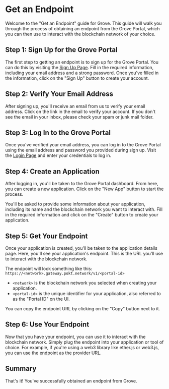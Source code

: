 # Get an Endpoint

Welcome to the "Get an Endpoint" guide for Grove. This guide will walk you through the process of obtaining an endpoint from the Grove Portal, which you can then use to interact with the blockchain network of your choice.

## Step 1: Sign Up for the Grove Portal

The first step to getting an endpoint is to sign up for the Grove Portal. You can do this by visiting the [Sign Up Page](https://portal.grove.city/api/auth/auth0?signup=true). Fill in the required information, including your email address and a strong password. Once you've filled in the information, click on the "Sign Up" button to create your account.

## Step 2: Verify Your Email Address

After signing up, you'll receive an email from us to verify your email address. Click on the link in the email to verify your account. If you don't see the email in your inbox, please check your spam or junk mail folder.

## Step 3: Log In to the Grove Portal

Once you've verified your email address, you can log in to the Grove Portal using the email address and password you provided during sign up. Visit the [Login Page](https://portal.grove.city/api/auth/auth0) and enter your credentials to log in.

## Step 4: Create an Application

After logging in, you'll be taken to the Grove Portal dashboard. From here, you can create a new application. Click on the "New App" button to start the process.

You'll be asked to provide some information about your application, including its name and the blockchain network you want to interact with. Fill in the required information and click on the "Create" button to create your application.

## Step 5: Get Your Endpoint

Once your application is created, you'll be taken to the application details page. Here, you'll see your application's endpoint. This is the URL you'll use to interact with the blockchain network.

The endpoint will look something like this: `https://<network>.gateway.pokt.network/v1/<portal-id>`

- `<network>` is the blockchain network you selected when creating your application.
- `<portal-id>` is the unique identifier for your application, also referred to as the "Portal ID" on the UI.

You can copy the endpoint URL by clicking on the "Copy" button next to it.

## Step 6: Use Your Endpoint

Now that you have your endpoint, you can use it to interact with the blockchain network. Simply plug the endpoint into your application or tool of choice. For example, if you're using a web3 library like ether.js or web3.js, you can use the endpoint as the provider URL.

## Summary

That's it! You've successfully obtained an endpoint from Grove.
